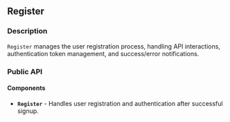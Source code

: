 ## Register

### Description

`Register` manages the user registration process, handling API interactions, authentication token management, and success/error notifications.

### Public API

#### Components

-   **`Register`** - Handles user registration and authentication after successful signup.

